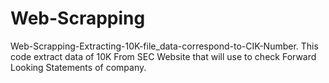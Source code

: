 # Web-Scrapping
Web-Scrapping-Extracting-10K-file_data-correspond-to-CIK-Number. This code extract data of 10K From SEC Website that will use to check  Forward Looking Statements of company.
